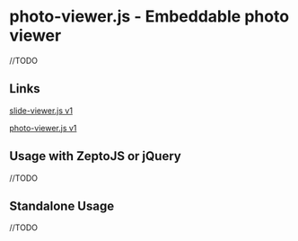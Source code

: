 photo-viewer.js - Embeddable photo viewer
==================================================

//TODO




Links
-----

[slide-viewer.js v1](http://cdn.kik.com/photo-viewer/1/slide-viewer.js)

[photo-viewer.js v1](http://cdn.kik.com/photo-viewer/1/photo-viewer.js)




Usage with ZeptoJS or jQuery
----------------------------

//TODO




Standalone Usage
----------------

//TODO
